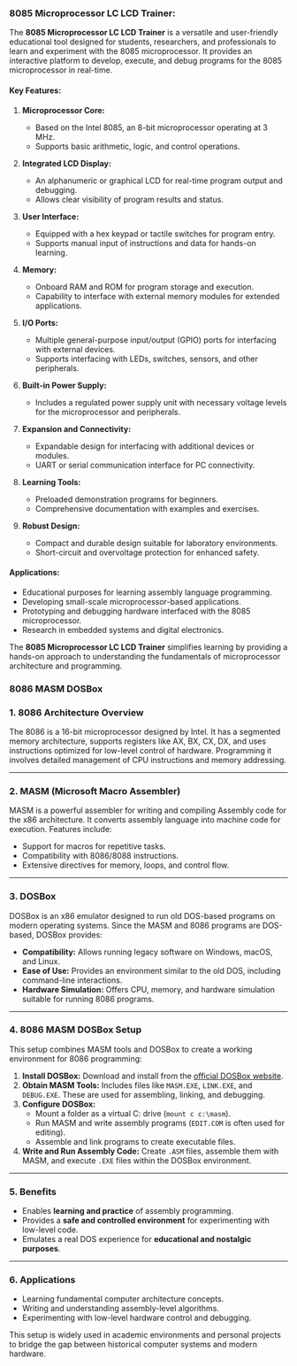 ### 8085 Microprocessor LC LCD Trainer:

The **8085 Microprocessor LC LCD Trainer** is a versatile and user-friendly educational tool designed for students, researchers, and professionals to learn and experiment with the 8085 microprocessor. It provides an interactive platform to develop, execute, and debug programs for the 8085 microprocessor in real-time.

#### Key Features:
1. **Microprocessor Core:**
   - Based on the Intel 8085, an 8-bit microprocessor operating at 3 MHz.
   - Supports basic arithmetic, logic, and control operations.

2. **Integrated LCD Display:**
   - An alphanumeric or graphical LCD for real-time program output and debugging.
   - Allows clear visibility of program results and status.

3. **User Interface:**
   - Equipped with a hex keypad or tactile switches for program entry.
   - Supports manual input of instructions and data for hands-on learning.

4. **Memory:**
   - Onboard RAM and ROM for program storage and execution.
   - Capability to interface with external memory modules for extended applications.

5. **I/O Ports:**
   - Multiple general-purpose input/output (GPIO) ports for interfacing with external devices.
   - Supports interfacing with LEDs, switches, sensors, and other peripherals.

6. **Built-in Power Supply:**
   - Includes a regulated power supply unit with necessary voltage levels for the microprocessor and peripherals.

7. **Expansion and Connectivity:**
   - Expandable design for interfacing with additional devices or modules.
   - UART or serial communication interface for PC connectivity.

8. **Learning Tools:**
   - Preloaded demonstration programs for beginners.
   - Comprehensive documentation with examples and exercises.

9. **Robust Design:**
   - Compact and durable design suitable for laboratory environments.
   - Short-circuit and overvoltage protection for enhanced safety.

#### Applications:
- Educational purposes for learning assembly language programming.
- Developing small-scale microprocessor-based applications.
- Prototyping and debugging hardware interfaced with the 8085 microprocessor.
- Research in embedded systems and digital electronics.

The **8085 Microprocessor LC LCD Trainer** simplifies learning by providing a hands-on approach to understanding the fundamentals of microprocessor architecture and programming.




### 8086 MASM DOSBox

### 1. **8086 Architecture Overview**
The 8086 is a 16-bit microprocessor designed by Intel. It has a segmented memory architecture, supports registers like AX, BX, CX, DX, and uses instructions optimized for low-level control of hardware. Programming it involves detailed management of CPU instructions and memory addressing.

---

### 2. **MASM (Microsoft Macro Assembler)**
MASM is a powerful assembler for writing and compiling Assembly code for the x86 architecture. It converts assembly language into machine code for execution. Features include:
- Support for macros for repetitive tasks.
- Compatibility with 8086/8088 instructions.
- Extensive directives for memory, loops, and control flow.

---

### 3. **DOSBox**
DOSBox is an x86 emulator designed to run old DOS-based programs on modern operating systems. Since the MASM and 8086 programs are DOS-based, DOSBox provides:
- **Compatibility:** Allows running legacy software on Windows, macOS, and Linux.
- **Ease of Use:** Provides an environment similar to the old DOS, including command-line interactions.
- **Hardware Simulation:** Offers CPU, memory, and hardware simulation suitable for running 8086 programs.

---

### 4. **8086 MASM DOSBox Setup**
This setup combines MASM tools and DOSBox to create a working environment for 8086 programming:
1. **Install DOSBox:** Download and install from the [official DOSBox website](https://www.dosbox.com/).
2. **Obtain MASM Tools:** Includes files like `MASM.EXE`, `LINK.EXE`, and `DEBUG.EXE`. These are used for assembling, linking, and debugging.
3. **Configure DOSBox:**
   - Mount a folder as a virtual C: drive (`mount c c:\masm`).
   - Run MASM and write assembly programs (`EDIT.COM` is often used for editing).
   - Assemble and link programs to create executable files.
4. **Write and Run Assembly Code:** Create `.ASM` files, assemble them with MASM, and execute `.EXE` files within the DOSBox environment.

---

### 5. **Benefits**
- Enables **learning and practice** of assembly programming.
- Provides a **safe and controlled environment** for experimenting with low-level code.
- Emulates a real DOS experience for **educational and nostalgic purposes**.

---

### 6. **Applications**
- Learning fundamental computer architecture concepts.
- Writing and understanding assembly-level algorithms.
- Experimenting with low-level hardware control and debugging.

This setup is widely used in academic environments and personal projects to bridge the gap between historical computer systems and modern hardware.
